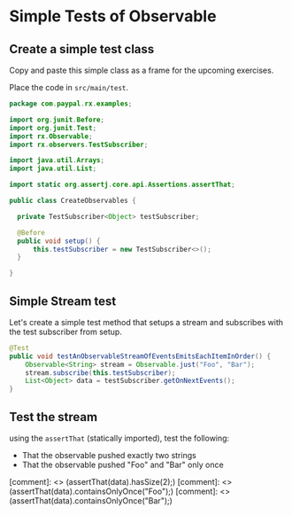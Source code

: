 # Simple Tests of Observable

## Create a simple test class

Copy and paste this simple class as a frame for the upcoming exercises.

Place the code in `src/main/test`.

```java
package com.paypal.rx.examples;

import org.junit.Before;
import org.junit.Test;
import rx.Observable;
import rx.observers.TestSubscriber;

import java.util.Arrays;
import java.util.List;

import static org.assertj.core.api.Assertions.assertThat;

public class CreateObservables {

  private TestSubscriber<Object> testSubscriber;

  @Before
  public void setup() {
      this.testSubscriber = new TestSubscriber<>();
  }

}

```

## Simple Stream test

Let's create a simple test method that setups a stream and subscribes with the test subscriber from setup.

```java
@Test
public void testAnObservableStreamOfEventsEmitsEachItemInOrder() {
    Observable<String> stream = Observable.just("Foo", "Bar");
    stream.subscribe(this.testSubscriber);
    List<Object> data = testSubscriber.getOnNextEvents();
}
```

## Test the stream

using the `assertThat` (statically imported), test the following:

* That the observable pushed exactly two strings
* That the observable pushed "Foo" and "Bar" only once

[comment]: <> (assertThat(data).hasSize(2);)
[comment]: <> (assertThat(data).containsOnlyOnce("Foo");)
[comment]: <> (assertThat(data).containsOnlyOnce("Bar");)
